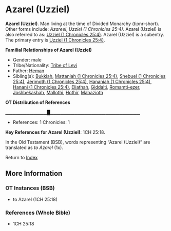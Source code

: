 # Azarel (Uzziel)
**Azarel (Uzziel)**. 
Man living at the time of Divided Monarchy (tipnr-short). 
Other forms include: 
*Azareel*, *Uzziel (1 Chronicles 25:4)*. 
Azarel (Uzziel) is also referred to as: 
[Uzziel (1 Chronicles 25:4)](Uzziel.4.md). 
Azarel (Uzziel) is a subentry. The primary entry is 
[Uzziel (1 Chronicles 25:4)](Uzziel.4.md). 




**Familial Relationships of Azarel (Uzziel)**


* Gender: male
* Tribe/Nationality: [Tribe of Levi](../../../groups/md/acai/Levi.md)
* Father: [Heman](Heman.3.md)
* Sibling(s): [Bukkiah](Bukkiah.md), [Mattaniah (1 Chronicles 25:4)](Mattaniah.2.md), [Shebuel (1 Chronicles 25:4)](Shebuel.2.md), [Jerimoth (1 Chronicles 25:4)](Jerimoth.4.md), [Hananiah (1 Chronicles 25:4)](Hananiah.3.md), [Hanani (1 Chronicles 25:4)](Hanani.2.md), [Eliathah](Eliathah.md), [Giddalti](Giddalti.md), [Romamti-ezer](Romamti-ezer.md), [Joshbekashah](Joshbekashah.md), [Mallothi](Mallothi.md), [Hothir](Hothir.md), [Mahazioth](Mahazioth.md)


**OT Distribution of References**

▁▁▁▁▁▁▁▁▁▁▁▁█▁▁▁▁▁▁▁▁▁▁▁▁▁▁▁▁▁▁▁▁▁▁▁▁▁▁
* References: 1 Chronicles: 1



**Key References for Azarel (Uzziel)**: 
1CH 25:18. 


In the Old Testament (BSB), words representing “Azarel (Uzziel)” are translated as 
*to Azarel* (1x). 




Return to [Index](00-Index.md)

## More Information

### OT Instances (BSB)

* to Azarel (1CH 25:18)



### References (Whole Bible)

* 1CH 25:18



